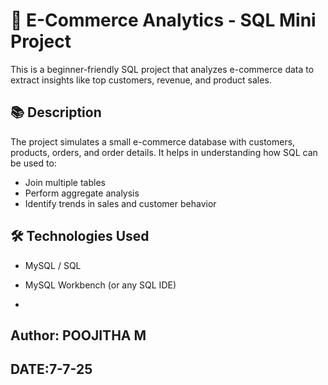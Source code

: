# 🛒 E-Commerce Analytics - SQL Mini Project

This is a beginner-friendly SQL project that analyzes e-commerce data to extract insights like top customers, revenue, and product sales.

## 📚 Description

The project simulates a small e-commerce database with customers, products, orders, and order details. It helps in understanding how SQL can be used to:
- Join multiple tables
- Perform aggregate analysis
- Identify trends in sales and customer behavior

## 🛠️ Technologies Used
- MySQL / SQL
- MySQL Workbench (or any SQL IDE)

- 
## Author: POOJITHA M
## DATE:7-7-25
